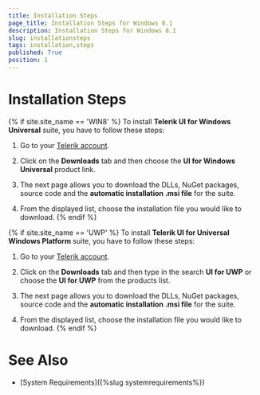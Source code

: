 ```yaml
---
title: Installation Steps
page_title: Installation Steps for Windows 8.1
description: Installation Steps for Windows 8.1
slug: installationsteps
tags: installation,steps
published: True
position: 1
---
```


# Installation Steps

{% if site.site_name == 'WIN8' %}
To install **Telerik UI for Windows Universal** suite, you have to follow these steps:

1. Go to your [Telerik account](http://www.telerik.com/account/).

2. Click on the **Downloads** tab and then choose the **UI for Windows Universal** product link.

3. The next page allows you to download the DLLs, NuGet packages, source code and the **automatic installation .msi file** for the suite.

4. From the displayed list, choose the installation file you would like to download.
{% endif %}

{% if site.site_name == 'UWP' %}
To install **Telerik UI for Universal Windows Platform** suite, you have to follow these steps:        

1. Go to your [Telerik account](http://www.telerik.com/account/).

2. Click on the **Downloads** tab and then type in the search **UI for UWP** or choose the **UI for UWP** from the products list.

3. The next page allows you to download the DLLs, NuGet packages, source code and the **automatic installation .msi file** for the suite.

4. From the displayed list, choose the installation file you would like to download.
{% endif %}

# See Also

 * [System Requirements]({%slug systemrequirements%})
